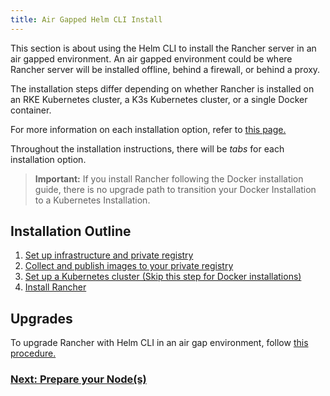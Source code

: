 ```yaml
---
title: Air Gapped Helm CLI Install
---
```


<head>
  <link rel="canonical" href="https://ranchermanager.docs.rancher.com/pages-for-subheaders/air-gapped-helm-cli-install"/>
</head>

This section is about using the Helm CLI to install the Rancher server in an air gapped environment. An air gapped environment could be where Rancher server will be installed offline, behind a firewall, or behind a proxy.

The installation steps differ depending on whether Rancher is installed on an RKE Kubernetes cluster, a K3s Kubernetes cluster, or a single Docker container.

For more information on each installation option, refer to [this page.](installation-and-upgrade.md)

Throughout the installation instructions, there will be _tabs_ for each installation option.

> **Important:** If you install Rancher following the Docker installation guide, there is no upgrade path to transition your Docker Installation to a Kubernetes Installation.

## Installation Outline

1. [Set up infrastructure and private registry](../getting-started/installation-and-upgrade/other-installation-methods/air-gapped-helm-cli-install/infrastructure-private-registry.md)
2. [Collect and publish images to your private registry](../getting-started/installation-and-upgrade/other-installation-methods/air-gapped-helm-cli-install/publish-images.md)
3. [Set up a Kubernetes cluster (Skip this step for Docker installations)](../getting-started/installation-and-upgrade/other-installation-methods/air-gapped-helm-cli-install/install-kubernetes.md)
4. [Install Rancher](../getting-started/installation-and-upgrade/other-installation-methods/air-gapped-helm-cli-install/install-rancher-ha.md)

## Upgrades

To upgrade Rancher with Helm CLI in an air gap environment, follow [this procedure.](../getting-started/installation-and-upgrade/install-upgrade-on-a-kubernetes-cluster/upgrades.md)

### [Next: Prepare your Node(s)](../getting-started/installation-and-upgrade/other-installation-methods/air-gapped-helm-cli-install/infrastructure-private-registry.md)
